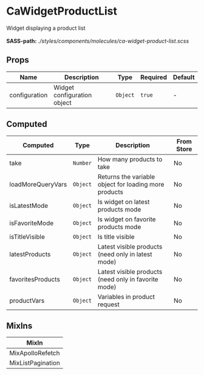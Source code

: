 # CaWidgetProductList

Widget displaying a product list<br><br> **SASS-path:** _./styles/components/molecules/ca-widget-product-list.scss_

## Props

<!-- @vuese:CaWidgetProductList:props:start -->
|Name|Description|Type|Required|Default|
|---|---|---|---|---|
|configuration|Widget configuration object|`Object`|`true`|-|

<!-- @vuese:CaWidgetProductList:props:end -->


## Computed

<!-- @vuese:CaWidgetProductList:computed:start -->
|Computed|Type|Description|From Store|
|---|---|---|---|
|take|`Number`|How many products to take|No|
|loadMoreQueryVars|`Object`|Returns the variable object for loading more products|No|
|isLatestMode|`Object`|Is widget on latest products mode|No|
|isFavoriteMode|`Object`|Is widget on favorite products mode|No|
|isTitleVisible|`Object`|Is title visible|No|
|latestProducts|`Object`|Latest visible products (need only in latest mode)|No|
|favoritesProducts|`Object`|Latest visible products (need only in favorite mode)|No|
|productVars|`Object`|Variables in product request|No|

<!-- @vuese:CaWidgetProductList:computed:end -->


## MixIns

<!-- @vuese:CaWidgetProductList:mixIns:start -->
|MixIn|
|---|
|MixApolloRefetch|
|MixListPagination|

<!-- @vuese:CaWidgetProductList:mixIns:end -->


